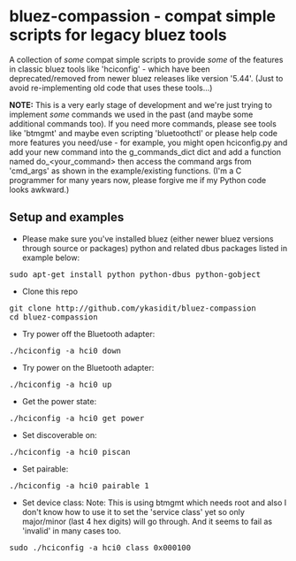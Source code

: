 bluez-compassion - compat simple scripts for legacy bluez tools
===============================================================

A collection of *some* compat simple scripts to provide *some* of the features in classic bluez tools like 'hciconfig' - which have been deprecated/removed from newer bluez releases like version '5.44'. (Just to avoid re-implementing old code that uses these tools...)

**NOTE:** This is a very early stage of development and we're just trying to implement *some* commands we used in the past (and maybe some additional commands too). If you need more commands, please see tools like 'btmgmt' and maybe even scripting 'bluetoothctl' or please help code more features you need/use - for example, you might open hciconfig.py and add your new command into the g_commands_dict dict and add a function named do_<your_command> then access the command args from 'cmd_args' as shown in the example/existing functions. (I'm a C programmer for many years now, please forgive me if my Python code looks awkward.)


Setup and examples
------------------

- Please make sure you've installed bluez (either newer bluez versions through source or packages) python and related dbus packages listed in example below:
<pre>sudo apt-get install python python-dbus python-gobject</pre>

- Clone this repo
<pre>
git clone http://github.com/ykasidit/bluez-compassion
cd bluez-compassion
</pre>

- Try power off the Bluetooth adapter:
<pre>./hciconfig -a hci0 down</pre>

- Try power on the Bluetooth adapter:
<pre>./hciconfig -a hci0 up</pre>

- Get the power state:
<pre>./hciconfig -a hci0 get_power</pre>

- Set discoverable on:
<pre>./hciconfig -a hci0 piscan</pre>

- Set pairable:
<pre>./hciconfig -a hci0 pairable 1</pre>

- Set device class:
Note: This is using btmgmt which needs root and also I don't know how to use it to set the 'service class' yet so only major/minor (last 4 hex digits) will go through. And it seems to fail as 'invalid' in many cases too.
<pre>sudo ./hciconfig -a hci0 class 0x000100</pre>








